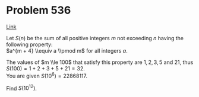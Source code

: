 # Problem 536

[Link](https://projecteuler.net/problem=536)

Let $S(n)$ be the sum of all positive integers $m$ not exceeding $n$ having the following property:  
$a^{m + 4} \\equiv a \\pmod m$ for all integers $a$. 

The values of $m \\le 100$ that satisfy this property are $1, 2, 3, 5$ and $21$, thus $S(100) = 1+2+3+5+21 = 32$.  
You are given $S(10^6) = 22868117$. 

Find $S(10^{12})$.
